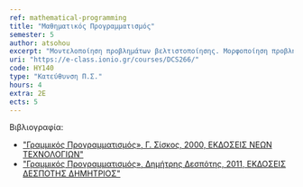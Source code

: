 ```yaml
---
ref: mathematical-programming
title: "Μαθηματικός Προγραμματισμός"
semester: 5
author: atsohou
excerpt: "Μοντελοποίηση προβλημάτων βελτιστοποίησης. Μορφοποίηση προβλημάτων σε προβλήματα γραμμικού προγραμματισμού. Γραφική επίλυση προβλημάτων γραμμικού προγραμματισμού. Η μέθοδος simplex – περιθώριες μεταβλητές, βασική εφικτή λύση, τεχνητές μεταβλητές και συνθήκες αριστότητας. Αλγόριθμος simplex – μέθοδος των πινάκων. Η μέθοδος των δύο φάσεων. Η μέθοδος του μεγάλου Μ. Η θεωρία της μεθόδου simplex. Η αναθεωρημένη μέθοδος simplex. Δυική θεωρία, αντιστοιχίες μεταξύ δυικών προβλημάτων, οικονομική ερμηνεία του δυϊκού προβλήματος. Ο δυϊκός αλγόριθμος simplex. Ανάλυση ευαισθησίας, μεταβολές στους συντελεστές της αντικειμενικής συνάρτησης και στους σταθερούς όρους των περιορισμών. Παραμετρικός προγραμματισμός. Ακέραιος προγραμματισμός, η μέθοδος των επίπεδων τόμων, η μέθοδος κλάδου και ορίου, το πρόβλημα μεταφοράς, το πρόβλημα αντιστοίχησης. Μη γραμμικός προγραμματισμός. Αναγκαίες και ικανές συνθήκες αριστότητας Karush-Kuhn-Tucker. Αλγόριθμοι μη γραμμικού προγραμματισμού χωρίς περιορισμούς. Η μέθοδος της πιο απότομης κλίσης, μέθοδος Newton, μέθοδοι σχεδόν-Newton και μέθοδοι συζυγών κλίσεων."
uri: "https://e-class.ionio.gr/courses/DCS266/"
code: ΗΥ140
type: "Κατεύθυνση Π.Σ."
hours: 4
extra: 2Ε
ects: 5
---
```



Βιβλιογραφία: 
  - ["Γραμμικός Προγραμματισμός», Γ. Σίσκος, 2000, ΕΚΔΟΣΕΙΣ ΝΕΩΝ ΤΕΧΝΟΛΟΓΙΩΝ"](https://service.eudoxus.gr/search/#a/id:2599/0)
  - ["Γραμμικός Προγραμματισμός», Δημήτρης Δεσπότης, 2011, ΕΚΔΟΣΕΙΣ ΔΕΣΠΟΤΗΣ ΔΗΜΗΤΡΙΟΣ"](https://service.eudoxus.gr/search/#a/id:12266748/0)
